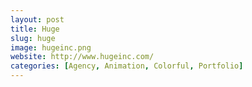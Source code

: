 ```yaml
---
layout: post
title: Huge
slug: huge
image: hugeinc.png
website: http://www.hugeinc.com/
categories: [Agency, Animation, Colorful, Portfolio]
---
```

